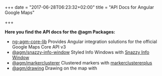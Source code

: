 +++
date = "2017-06-28T06:23:32+02:00"
title = "API Docs for Angular Google Maps"

+++

**Here you find the API docs for the @agm Packages:**

* [ng-agm-core-lib](https://github.com/mehulk05/ng-angular-maps//api-docs/agm-core/modules/AgmCoreModule.html)
  Provides Angular integration solutions for the official Google Maps Core API v3
* [@agm/snazzy-info-window](https://github.com/mehulk05/ng-angular-maps//api-docs/agm-snazzy-info-window/modules/AgmSnazzyInfoWindowModule.html)
  Styled Info Windows with [Snazzy Info Window](https://github.com/atmist/snazzy-info-window)
* [@agm/markerclusterer](https://github.com/mehulk05/ng-angular-maps//api-docs/markerclusterer/modules/AgmMarkerClustererModule.html)
  Clustered markers with [markerclustererplus](https://github.com/googlemaps/v3-utility-library/tree/master/packages/markerclustererplus)
* [@agm/drawing](https://github.com/mehulk05/ng-angular-maps//api-docs/drawing/modules/AgmDrawingModule.html)
  Drawing on the map with
